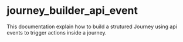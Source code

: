# journey_builder_api_event
This documentation explain how to build a strutured Journey using api events to trigger actions inside a journey.
